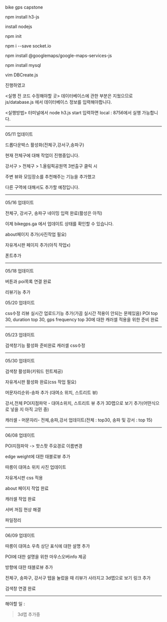 bike gps capstone

npm install h3-js

install nodejs

npm init

npm i --save socket.io

npm install @googlemaps/google-maps-services-js

npm install mysql

vim DBCreate.js

진행하였고

<실행 전 코드 수정해야할 곳> 데이터베이스에 관한 부분은 지웠으므로 js/database.js 에서 데이터베이스 정보를 입력해야합니다.

<실행방법> 터미널에서 node h3.js start 입력하면 local : 8756에서 실행 가능합니다.

---

05/11 업데이트

드롭다운박스 활성화(전체구,강서구,송파구)

현재 전체구에 대해 작업이 진행중입니다.

강서구 > 전체구 > 1.올림픽공원역 3번출구 클릭 시

주변 뷰와 모임장소를 추천해주는 기능을 추가했고

다른 구역에 대해서도 추가할 예정입니다.

---

05/16 업데이트

전체구, 강서구, 송파구 네이밍 입력 완료(활성은 아직)

이제 bikegps.ga 에서 업데이트 상태를 확인할 수 있습니다.

about페이지 추가(사진작업 필요)

자유게시판 페이지 추가(아직 작업x)

폰트추가

---

05/18 업데이트

버튼과 poi목록 연결 완료

리뷰기능 추가

05/20 업데이트

css수정 리뷰 실시간 업로드기능 추가(가끔 실시간 적용이 안되는 문제있음) POI top 30, duration top 30, gps frequency top 30에 대한 캐러셀 적용을 위한 준비 완료

---

05/23 업데이트

검색창기능 활성화 준비완료 캐러셀 css수정

---

05/30 업데이트

검색창 활성화(키워드 힌트제공)

자유게시판 활성화 완료(css 작업 필요)

머문자리순위-송파 추가 (대여소 위치, 스트리트 뷰)

강서,전체 POI지점파악 - 대여소위치, 스트리트 뷰 추가 3D맵으로 보기 추가(어떤식으로 넣을 지 아직 고민 중)

캐러셀 - 머문자리- 전체,송파,강서 업데이트(전체 : top30, 송파 및 강서 : top 15)

---

06/08 업데이트

POI지점파악 -> 핫스팟 주요경로 이름변경

edge weight에 대한 태블로뷰 추가

따릉이 대여소 위치 사진 업데이트

자유게시판 css 적용

about 페이지 작업 완료

캐러셀 작업 완료

서버 꺼짐 현상 해결

파일정리

---

06/09 업데이트

따릉이 대여소 우측 상단 표식에 대한 설명 추가

POI에 대한 설명을 위한 마우스오버info 제공

방향에 대한 태블로뷰 추가

전체구, 송파구, 강서구 탭을 눌렀을 때 리뷰가 사라지고 3d맵으로 보기 링크 추가

검색창 연결 완료

---

해야할 일 :

> 3d맵 추가중
